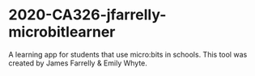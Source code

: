 # 2020-CA326-jfarrelly-microbitlearner

A learning app for students that use micro:bits in schools. This tool was created by James Farrelly & Emily Whyte.
